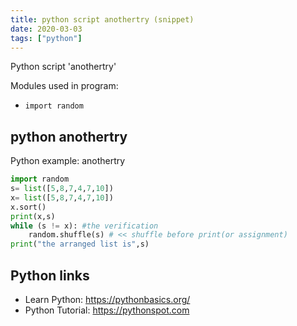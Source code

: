 ```yaml
---
title: python script anothertry (snippet)
date: 2020-03-03
tags: ["python"]
---
```

Python script 'anothertry'


Modules used in program: 
* `import random`

## python anothertry

Python example: anothertry

```python
import random
s= list([5,8,7,4,7,10])
x= list([5,8,7,4,7,10])
x.sort()
print(x,s)
while (s != x): #the verification 
    random.shuffle(s) # << shuffle before print(or assignment)
print("the arranged list is",s)

```

## Python links

- Learn Python: https://pythonbasics.org/
- Python Tutorial: https://pythonspot.com
